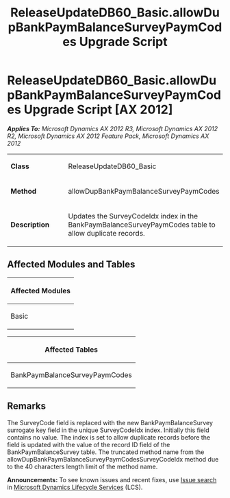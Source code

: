 ﻿---
title: ReleaseUpdateDB60_Basic.allowDupBankPaymBalanceSurveyPaymCodes Upgrade Script
TOCTitle: ReleaseUpdateDB60_Basic.allowDupBankPaymBalanceSurveyPaymCodes Upgrade Script
ms:assetid: 93d72047-f47a-0af2-6307-dbe8f36c4827
ms:mtpsurl: https://msdn.microsoft.com/en-us/library/JJ686127(v=AX.60)
ms:contentKeyID: 49709831
ms.date: 05/18/2015
mtps_version: v=AX.60
---

# ReleaseUpdateDB60\_Basic.allowDupBankPaymBalanceSurveyPaymCodes Upgrade Script [AX 2012]


_**Applies To:** Microsoft Dynamics AX 2012 R3, Microsoft Dynamics AX 2012 R2, Microsoft Dynamics AX 2012 Feature Pack, Microsoft Dynamics AX 2012_

<table>
<colgroup>
<col style="width: 50%" />
<col style="width: 50%" />
</colgroup>
<tbody>
<tr class="odd">
<td><p><strong>Class</strong></p></td>
<td><p>ReleaseUpdateDB60_Basic</p></td>
</tr>
<tr class="even">
<td><p><strong>Method</strong></p></td>
<td><p>allowDupBankPaymBalanceSurveyPaymCodes</p></td>
</tr>
<tr class="odd">
<td><p><strong>Description</strong></p></td>
<td><p>Updates the SurveyCodeIdx index in the BankPaymBalanceSurveyPaymCodes table to allow duplicate records.</p></td>
</tr>
</tbody>
</table>


## Affected Modules and Tables

<table>
<colgroup>
<col style="width: 100%" />
</colgroup>
<thead>
<tr class="header">
<th><p>Affected Modules</p></th>
</tr>
</thead>
<tbody>
<tr class="odd">
<td><p>Basic</p></td>
</tr>
</tbody>
</table>


<table>
<colgroup>
<col style="width: 100%" />
</colgroup>
<thead>
<tr class="header">
<th><p>Affected Tables</p></th>
</tr>
</thead>
<tbody>
<tr class="odd">
<td><p>BankPaymBalanceSurveyPaymCodes</p></td>
</tr>
</tbody>
</table>


## Remarks

The SurveyCode field is replaced with the new BankPaymBalanceSurvey surrogate key field in the unique SurveyCodeIdx index. Initially this field contains no value. The index is set to allow duplicate records before the field is updated with the value of the record ID field of the BankPaymBalanceSurvey table. The truncated method name from the allowDupBankPaymBalanceSurveyPaymCodesSurveyCodeIdx method due to the 40 characters length limit of the method name.

  
**Announcements:** To see known issues and recent fixes, use [Issue search](http://go.microsoft.com/fwlink/?linkid=389258) in [Microsoft Dynamics Lifecycle Services](http://go.microsoft.com/fwlink/?linkid=306505) (LCS).

